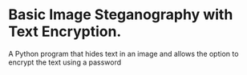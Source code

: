# Basic Image Steganography with Text Encryption.
A Python program that hides text in an image and allows the option to encrypt the text using a password

